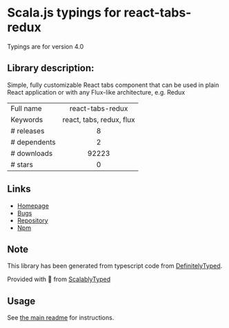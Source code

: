 
# Scala.js typings for react-tabs-redux

Typings are for version 4.0

## Library description:
Simple, fully customizable React tabs component that can be used in plain React application or with any Flux-like architecture, e.g. Redux

|                    |                 |
| ------------------ | :-------------: |
| Full name          | react-tabs-redux |
| Keywords           | react, tabs, redux, flux |
| # releases         | 8 |
| # dependents       | 2 |
| # downloads        | 92223 |
| # stars            | 0 |

## Links
- [Homepage](https://github.com/patrik-piskay/react-tabs-redux#readme)
- [Bugs](https://github.com/patrik-piskay/react-tabs-redux/issues)
- [Repository](https://github.com/patrik-piskay/react-tabs-redux)
- [Npm](https://www.npmjs.com/package/react-tabs-redux)
    


## Note
This library has been generated from typescript code from [DefinitelyTyped](https://definitelytyped.org).

Provided with :purple_heart: from [ScalablyTyped](https://github.com/oyvindberg/ScalablyTyped)

## Usage
See [the main readme](../../readme.md) for instructions.


